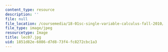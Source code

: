 ```yaml
---
content_type: resource
description: ''
file: null
file_location: /coursemedia/18-01sc-single-variable-calculus-fall-2010/1851d82e6086d7d873f4fc8272cbc1a3_lec07.jpg
file_type: image/jpeg
resourcetype: Image
title: lec07.jpg
uid: 1851d82e-6086-d7d8-73f4-fc8272cbc1a3
---
```

